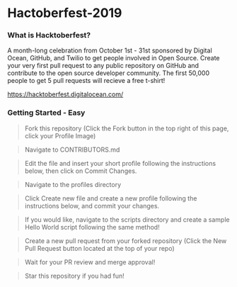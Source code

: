 # Hactoberfest-2019


### What is Hacktoberfest?
A month-long celebration from October 1st - 31st sponsored by Digital Ocean, GitHub, and Twilio to get people involved in Open Source. Create your very first pull request to any public repository on GitHub and contribute to the open source developer community. The first 50,000 people to get 5 pull requests will recieve a free t-shirt!

https://hacktoberfest.digitalocean.com/


### Getting Started - Easy

>Fork this repository (Click the Fork button in the top right of this page, click your Profile Image)

>Navigate to CONTRIBUTORS.md

>Edit the file and insert your short profile following the instructions below, then click on Commit Changes.

>Navigate to the profiles directory

>Click Create new file and create a new profile following the instructions below, and commit your changes.

>If you would like, navigate to the scripts directory and create a sample Hello World script following the same method!

>Create a new pull request from your forked repository (Click the New Pull Request button located at the top of your repo)

>Wait for your PR review and merge approval!

>Star this repository if you had fun!
